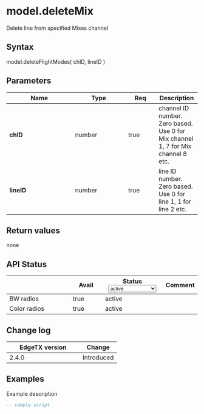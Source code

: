 # model.deleteMix

Delete line from specified Mixes channel



## Syntax

model.deleteFlightModes( chID, lineID )

## Parameters

<table><thead><tr><th width="157.33333333333331">Name</th><th width="124">Type</th><th width="64" data-type="checkbox">Req</th><th>Description</th></tr></thead><tbody><tr><td><strong>chID</strong></td><td>number</td><td>true</td><td>channel ID number. Zero based. Use 0 for Mix channel 1, 7 for Mix channel 8 etc.</td></tr><tr><td><strong>lineID</strong></td><td>number</td><td>true</td><td>line ID number. Zero based. Use 0 for line 1, 1 for line 2 etc.</td></tr></tbody></table>

## Return values

none

## API Status

<table><thead><tr><th width="161"></th><th width="72" data-type="checkbox">Avail</th><th width="145">Status<select><option value="93c8b010d44e45efaec5c0c14d3992ac" label="active" color="blue"></option><option value="7e7074d1164048e3b0b24a02b4300f6c" label="to be depreciated" color="blue"></option></select></th><th>Comment</th></tr></thead><tbody><tr><td>BW radios</td><td>true</td><td><span data-option="93c8b010d44e45efaec5c0c14d3992ac">active</span></td><td></td></tr><tr><td>Color radios</td><td>true</td><td><span data-option="93c8b010d44e45efaec5c0c14d3992ac">active</span></td><td></td></tr></tbody></table>

## Change log

<table><thead><tr><th width="177">EdgeTX version</th><th>Change</th></tr></thead><tbody><tr><td>2.4.0</td><td>Introduced</td></tr></tbody></table>

## Examples

Example description

```lua
-- sample script
```
